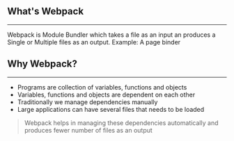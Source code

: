## What's Webpack
---
Webpack is Module Bundler which takes a file as an input an produces a Single or Multiple files as an output.
Example: A page binder

## Why Webpack?
---
- Programs are collection of variables, functions and objects
- Variables, functions and objects are dependent on each other
- Traditionally we manage dependencies manually
- Large applications can have several files that needs to be loaded
> Webpack helps in managing these dependencies automatically and produces fewer number of files as an output
